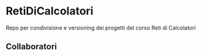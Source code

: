 # RetiDiCalcolatori
Repo per condivisione e versioning dei progetti del corso Reti di Calcolatori

## Collaboratori
